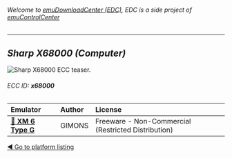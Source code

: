 ###### Welcome to [emuDownloadCenter (EDC)](https://github.com/PhoenixInteractiveNL/emuDownloadCenter/wiki/), EDC is a side project of [emuControlCenter](https://github.com/PhoenixInteractiveNL/emuControlCenter/wiki/)
***
## _Sharp X68000 (Computer)_
![](https://raw.githubusercontent.com/wiki/PhoenixInteractiveNL/emuDownloadCenter/images_platform/ecc_x68000_teaser.png "Sharp X68000 ECC teaser.")
###### ECC ID: **x68000**

| Emulator   | Author      | License     |
|:-----------|:------------|:------------|
| [:file_folder: **XM 6 Type G**](https://github.com/PhoenixInteractiveNL/emuDownloadCenter/wiki/Emulator-xm6#menu) | GIMONS | Freeware - Non-Commercial (Restricted Distribution) |

[:arrow_backward: Go to platform listing](https://github.com/PhoenixInteractiveNL/emuDownloadCenter/wiki/EDC-Platform-List)
